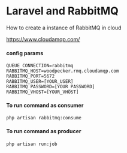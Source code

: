 # Laravel and RabbitMQ

How to create a instance of RabbitMQ in cloud

https://www.cloudamqp.com/

#### config params

```console
QUEUE_CONNECTION=rabbitmq
RABBITMQ_HOST=woodpecker.rmq.cloudamqp.com
RABBITMQ_PORT=5672
RABBITMQ_USER=[YOUR_USER]
RABBITMQ_PASSWORD=[YOUR_PASSWORD]
RABBITMQ_VHOST=[YOUR_VHOST]
```

#### To run command as consumer

```console
php artisan rabbitmq:consume
```

#### To run command as producer

```console
php artisan run:job
```
